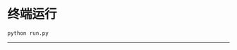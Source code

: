 # 终端运行

```shell
python run.py
```
************************************************************************************************************************************************************************************